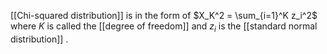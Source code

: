 [[Chi-squared distribution]] is in the form of $X_K^2 = \sum_{i=1}^K z_i^2$ where $K$ is called the [[degree of freedom]] and $z_i$ is the [[standard normal distribution]] . 

